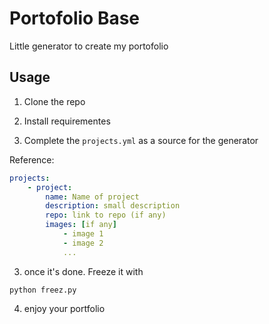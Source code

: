 # Portofolio Base

Little generator to create my portofolio

## Usage

1. Clone the repo
1. Install requirementes

2. Complete the `projects.yml` as a source for the generator

Reference:
```yaml
projects:
    - project:
        name: Name of project
        description: small description
        repo: link to repo (if any)
        images: [if any]
            - image 1
            - image 2
            ...
```

3. once it's done. Freeze it with

`python freez.py`

4. enjoy your portfolio
